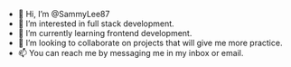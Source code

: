 - 👋 Hi, I’m @SammyLee87
- 👀 I’m interested in full stack development.
- 🌱 I’m currently learning frontend development.
- 💞️ I’m looking to collaborate on projects that will give me more practice.
- 📫 You can reach me by messaging me in my inbox or email. 

<!---
SammyLee87/SammyLee87 is a ✨ special ✨ repository because its `README.md` (this file) appears on your GitHub profile.
You can click the Preview link to take a look at your changes.
--->
